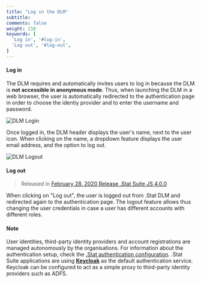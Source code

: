 ```yaml
---
title: "Log in the DLM"
subtitle: 
comments: false
weight: 210
keywords: [
  'Log in', '#log-in',
  'Log out', '#log-out',
]
---
```


<!-- 
ToC
- [Log in](#log-in)
- [Log out](#log-out)
 -->

#### Log in

The DLM requires and automatically invites users to log in because the DLM is **not accessible in anonymous mode**. Thus, when launching the DLM in a web browser, the user is automatically redirected to the authentication page in order to choose the identiy provider and to enter the username and password.

![DLM Login](/dotstatsuite-documentation/images/de-login-2.png)

Once logged in, the DLM header displays the user's name, next to the user icon. When clicking on the name, a dropdown feature displays the user email address, and the option to log out.

![DLM Logout](/dotstatsuite-documentation/images/dlm-log-in.png)

#### Log out

>Released in [February 28, 2020 Release .Stat Suite JS 4.0.0](https://sis-cc.gitlab.io/dotstatsuite-documentation/changelog/#february-28-2020)

When clicking on "Log out", the user is logged out from .Stat DLM and redirected again to the authentication page. The logout feature allows thus changing the user credentials in case a user has different accounts with different roles.

#### Note 

User identities, third-party identity providers and account registrations are managed autonomously by the organisations. For information about the authentication setup, check the [.Stat authentication configuration](https://sis-cc.gitlab.io/dotstatsuite-documentation/configurations/authentication/). .Stat Suite applications are using **[Keycloak](https://www.keycloak.org/)** as the default authentication service. Keycloak can be configured to act as a simple proxy to third-party identity providers such as ADFS.
